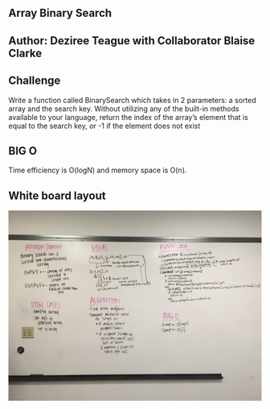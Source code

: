 ## Array Binary Search

## Author: Deziree Teague with Collaborator Blaise Clarke

## Challenge

Write a function called BinarySearch which takes in 2 parameters: a sorted array and the search key. Without utilizing any of the built-in methods available to your language, return the index of the array’s element that is equal to the search key, or -1 if the element does not exist

## BIG O

Time efficiency is O(logN) and memory space is O(n).    

## White board layout

![array_binary_search](https://github.com/dezteague/data-structures-and-algorithms/blob/master/Assets/array_binary_search.jpg)
